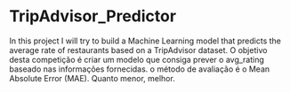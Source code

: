 # TripAdvisor_Predictor
In this project I will try to build a Machine Learning model that predicts the average rate of restaurants based on a TripAdvisor dataset.
O objetivo desta competição é criar um modelo que consiga prever o avg_rating baseado nas informações fornecidas.
o método de avaliação é o Mean Absolute Error (MAE). Quanto menor, melhor.
